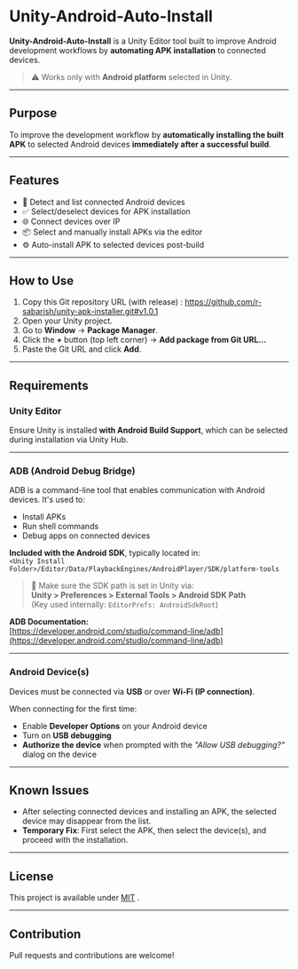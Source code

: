 # Unity-Android-Auto-Install

**Unity-Android-Auto-Install** is a Unity Editor tool built to improve Android development workflows by **automating APK installation** to connected devices.

> ⚠️ Works only with **Android platform** selected in Unity.

---

## Purpose

To improve the development workflow by **automatically installing the built APK** to selected Android devices **immediately after a successful build**.

---

## Features

- 📱 Detect and list connected Android devices
- ✅ Select/deselect devices for APK installation
- 🌐 Connect devices over IP
- 📦 Select and manually install APKs via the editor
- ⚙️ Auto-install APK to selected devices post-build

---

## How to Use

1. Copy this Git repository URL (with release) : https://github.com/r-sabarish/unity-apk-installer.git#v1.0.1
2. Open your Unity project.
3. Go to **Window** → **Package Manager**.
4. Click the **+** button (top left corner) → **Add package from Git URL...**
5. Paste the Git URL and click **Add**.

---

## Requirements

### Unity Editor  
Ensure Unity is installed **with Android Build Support**, which can be selected during installation via Unity Hub.

---

### ADB (Android Debug Bridge)  
ADB is a command-line tool that enables communication with Android devices. It's used to:

- Install APKs  
- Run shell commands  
- Debug apps on connected devices  

**Included with the Android SDK**, typically located in:  
`<Unity Install Folder>/Editor/Data/PlaybackEngines/AndroidPlayer/SDK/platform-tools`

> 🔧 Make sure the SDK path is set in Unity via:  
**Unity > Preferences > External Tools > Android SDK Path**  
(Key used internally: `EditorPrefs: AndroidSdkRoot`)

**ADB Documentation:**  
[https://developer.android.com/studio/command-line/adb](https://developer.android.com/studio/command-line/adb)

---

### Android Device(s)  
Devices must be connected via **USB** or over **Wi-Fi (IP connection)**.

When connecting for the first time:

- Enable **Developer Options** on your Android device  
- Turn on **USB debugging**  
- **Authorize the device** when prompted with the *"Allow USB debugging?"* dialog on the device

---

## Known Issues

- After selecting connected devices and installing an APK, the selected device may disappear from the list.
- **Temporary Fix**: First select the APK, then select the device(s), and proceed with the installation.

---

## License

This project is available under [MIT](LICENSE) .

---

## Contribution

Pull requests and contributions are welcome!

